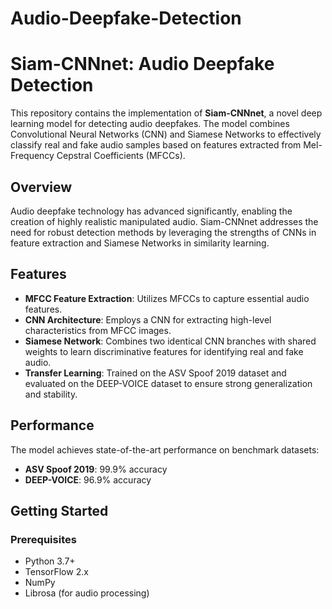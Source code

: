 # Audio-Deepfake-Detection
# Siam-CNNnet: Audio Deepfake Detection

This repository contains the implementation of **Siam-CNNnet**, a novel deep learning model for detecting audio deepfakes. The model combines Convolutional Neural Networks (CNN) and Siamese Networks to effectively classify real and fake audio samples based on features extracted from Mel-Frequency Cepstral Coefficients (MFCCs).

## Overview

Audio deepfake technology has advanced significantly, enabling the creation of highly realistic manipulated audio. Siam-CNNnet addresses the need for robust detection methods by leveraging the strengths of CNNs in feature extraction and Siamese Networks in similarity learning.

## Features

- **MFCC Feature Extraction**: Utilizes MFCCs to capture essential audio features.
- **CNN Architecture**: Employs a CNN for extracting high-level characteristics from MFCC images.
- **Siamese Network**: Combines two identical CNN branches with shared weights to learn discriminative features for identifying real and fake audio.
- **Transfer Learning**: Trained on the ASV Spoof 2019 dataset and evaluated on the DEEP-VOICE dataset to ensure strong generalization and stability.

## Performance

The model achieves state-of-the-art performance on benchmark datasets:
- **ASV Spoof 2019**: 99.9% accuracy
- **DEEP-VOICE**: 96.9% accuracy

## Getting Started

### Prerequisites

- Python 3.7+
- TensorFlow 2.x
- NumPy
- Librosa (for audio processing)
